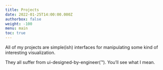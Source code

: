 ```yaml
---
title: Projects
date: 2022-01-25T14:00:00.000Z
authorbox: false
weight: -100
menu: main
toc: true
---
```


All of my projects are simple(ish) interfaces for manipulating some kind of interesting visualization.

They all suffer from ui-designed-by-engineer(™). You’ll see what I mean.